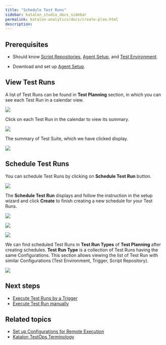 ```yaml
---
title: "Schedule Test Runs"
sidebar: katalon_studio_docs_sidebar
permalink: katalon-analytics/docs/create-plan.html 
description: 
---
```


## Prerequisites

- Should know [Script Repositories](https://docs.katalon.com/katalon-analytics/docs/code-repo.html), [Agent Setup](https://docs.katalon.com/katalon-analytics/docs/agents.html), and [Test Environment](https://docs.katalon.com/katalon-analytics/docs/test-run-config.html).

- Download and set up [Agent Setup](https://docs.katalon.com/katalon-analytics/docs/agents.html).

## View Test Runs

A list of Test Runs can be found in **Test Planning** section, in which you can see each Test Run in a calendar view.

![](https://github.com/katalon-studio/docs-images/raw/master/katalon-analytics/docs/create-plan/kt_test_plan_test_runs.png)

Click on each Test Run in the calendar to view its summary.

![](https://github.com/katalon-studio/docs-images/raw/master/katalon-analytics/docs/create-plan/kt_click_test_suite_test_planning.png)

The summary of Test Suite, which we have clicked display.

![](https://github.com/katalon-studio/docs-images/raw/master/katalon-analytics/docs/create-plan/kt_summary_test_suite.png)

## Schedule Test Runs

You can schedule Test Runs by clicking on **Schedule Test Run** button.

![](https://github.com/katalon-studio/docs-images/raw/master/katalon-analytics/docs/create-plan/kt_click_button_schedule_test_run.png)

The **Schedule Test Run** displays and follow the instruction in the setup wizard and click **Create** to finish creating a new schedule for your Test Runs.

![](https://github.com/katalon-studio/docs-images/raw/master/katalon-analytics/docs/create-plan/kt_test_run_type.png)

![](https://github.com/katalon-studio/docs-images/raw/master/katalon-analytics/docs/create-plan/kt_test_run_type_2.png)

![](https://github.com/katalon-studio/docs-images/raw/master/katalon-analytics/docs/create-plan/kt_test_run_type_3.png)

We can find scheduled Test Runs in **Test Run Types** of **Test Planning** after creating schedules. **Test Run Type** is a collection of Test Runs having the same Configurations. This section allows viewing the list of Test Run with similar Configurations (Test Environment, Trigger, Script Repository).

<img src="https://github.com/katalon-studio/docs-images/raw/master/katalon-analytics/docs/create-plan/test-run-type.png" width="" height="">

## Next steps

- [Execute Test Runs by a Trigger](/katalon-analytics/docs/kt-scheduler.html)
- [Execute Test Run manually](/katalon-analytics/docs/execute-test-run.htm)

## Related topics

- [Set up Configurations for Remote Execution](/katalon-analytics/docs/test-run-config.html)
- [Katalon TestOps Terminology](https://docs.katalon.com/katalon-analytics/docs/testops-terminology.html)